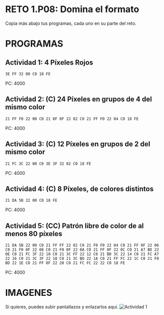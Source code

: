 # RETO 1.P08: Domina el formato
Copia más abajo tus programas, cada uno en su parte del reto.

# PROGRAMAS

## Actividad 1: 4 Píxeles Rojos
```
3E FF 32 00 C0 18 FE
```
PC: 4000

## Actividad 2: (C) 24 Píxeles en grupos de 4 del mismo color
```
21 FF F0 22 00 C0 21 0F 0F 22 02 C0 21 FF F0 22 04 C0 18 FE
```
PC: 4000

## Actividad 3: (C) 12 Píxeles en grupos de 2 del mismo color
```
21 FC 3C 22 00 C0 3E 3F 32 02 C0 18 FE
```
PC: 4000

## Actividad 4: (C) 8 Píxeles, de colores distintos
```
21 DA 5B 22 00 C0 18 FE
```
PC: 4000
## Actividad 5: (CC) Patrón libre de color de al menos 80 píxeles
```
21 DA 5B 22 00 C0 21 FF FF 22 02 C0 21 F0 F0 22 04 C0 21 FF 0F 22 06 C0 21 F0 0F 22 08 C0 21 F0 0F 22 0A C0 21 FF 0F 22 0C C0 21 A7 BD 22 0E C0 21 FC 3F 22 10 C0 21 3C FF 22 12 C0 21 BD 3C 22 14 C0 21 FC A7 22 16 C0 21 3C 3F 22 18 C0 21 3C BD 22 1A C0 21 FF FC 22 1C C0 21 F0 BD 22 1E C0 21 FF 0F 22 20 C0 21 FC FC 22 22 C0 18 FE
```
PC: 4000

# IMAGENES
Si quieres, puedes subir pantallazos y enlazarlos aquí.
![Actividad 1](/pixelrojo.png)


